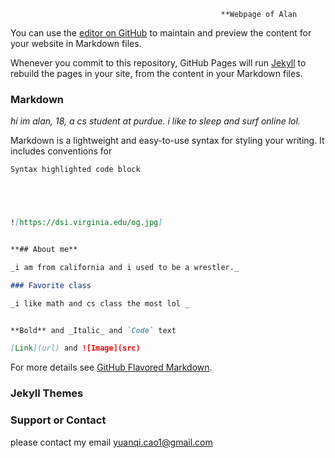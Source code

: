                                                    **Webpage of Alan

You can use the [editor on GitHub](https://github.com/kalutes/CS193_Fall18_Lab1/edit/master/index.md) to maintain and preview the content for your website in Markdown files.

Whenever you commit to this repository, GitHub Pages will run [Jekyll](https://jekyllrb.com/) to rebuild the pages in your site, from the content in your Markdown files.

### Markdown
_hi im alan, 18, a cs student at purdue. i like to sleep and surf online lol._

Markdown is a lightweight and easy-to-use syntax for styling your writing. It includes conventions for

```markdown
Syntax highlighted code block





![https://dsi.virginia.edu/og.jpg]


**## About me**

_i am from california and i used to be a wrestler._

### Favorite class

_i like math and cs class the most lol _


**Bold** and _Italic_ and `Code` text

[Link](url) and ![Image](src)
```

For more details see [GitHub Flavored Markdown](https://guides.github.com/features/mastering-markdown/).

### Jekyll Themes

### Support or Contact
please contact my email yuanqi.cao1@gmail.com
